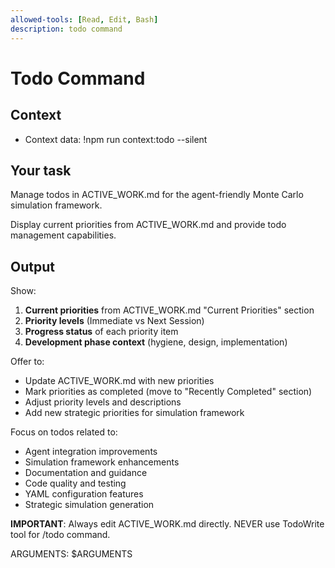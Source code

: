 ```yaml
---
allowed-tools: [Read, Edit, Bash]
description: todo command
---
```


# Todo Command

## Context
- Context data: !npm run context:todo --silent

## Your task
Manage todos in ACTIVE_WORK.md for the agent-friendly Monte Carlo simulation framework.

Display current priorities from ACTIVE_WORK.md and provide todo management capabilities.

## Output
Show:
1. **Current priorities** from ACTIVE_WORK.md "Current Priorities" section
2. **Priority levels** (Immediate vs Next Session)
3. **Progress status** of each priority item
4. **Development phase context** (hygiene, design, implementation)

Offer to:
- Update ACTIVE_WORK.md with new priorities
- Mark priorities as completed (move to "Recently Completed" section)
- Adjust priority levels and descriptions
- Add new strategic priorities for simulation framework

Focus on todos related to:
- Agent integration improvements
- Simulation framework enhancements  
- Documentation and guidance
- Code quality and testing
- YAML configuration features
- Strategic simulation generation

**IMPORTANT**: Always edit ACTIVE_WORK.md directly. NEVER use TodoWrite tool for /todo command.

ARGUMENTS: $ARGUMENTS